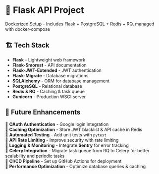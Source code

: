 # 🚀 Flask API Project

Dockerized Setup - Includes Flask + PostgreSQL + Redis + RQ, managed with docker-compose

## 🏗 Tech Stack

- **Flask** - Lightweight web framework
- **Flask-Smorest** - API documentation
- **Flask-JWT-Extended** - JWT authentication
- **Flask-Migrate** - Database migrations
- **SQLAlchemy** - ORM for database management
- **PostgreSQL** - Relational database
- **Redis & RQ** - Caching & task queue
- **Gunicorn** - Production WSGI server

## 🔧 Future Enhancements

🚀 **OAuth Authentication** - Google login integration  
🚀 **Caching Optimization** - Store JWT blacklist & API cache in Redis  
🚀 **Automated Testing** - Add unit tests with `pytest`  
🚀 **API Rate Limiting** - Improve security with rate limiting  
🚀 **Logging & Monitoring** - Integrate **Sentry** for error tracking  
🚀 **Celery Integration** - Migrate task queue from RQ to Celery for better scalability and periodic tasks  
🚀 **CI/CD Pipeline** - Set up GitHub Actions for deployment  
🚀 **Performance Optimization** - Optimize database queries & caching
